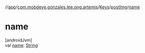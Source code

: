 //[app](../../../../index.md)/[com.mobdeve.gonzales.lee.ong.artemis](../../index.md)/[Keys](../index.md)/[postImg](index.md)/[name](name.md)

# name

[androidJvm]\
val [name](name.md): [String](https://kotlinlang.org/api/latest/jvm/stdlib/kotlin/-string/index.html)
